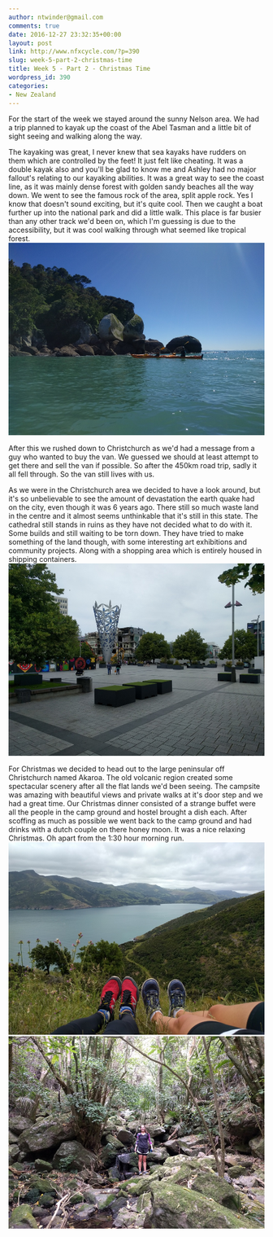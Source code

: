 ```yaml
---
author: ntwinder@gmail.com
comments: true
date: 2016-12-27 23:32:35+00:00
layout: post
link: http://www.nfxcycle.com/?p=390
slug: week-5-part-2-christmas-time
title: Week 5 - Part 2 - Christmas Time
wordpress_id: 390
categories:
- New Zealand
---
```


For the start of the week we stayed around the sunny Nelson area. We had a trip planned to kayak up the coast of the Abel Tasman and a little bit of sight seeing and walking along the way.

The kayaking was great, I never knew that sea kayaks have rudders on them which are controlled by the feet! It just felt like cheating. It was a double kayak also and you'll be glad to know me and Ashley had no major fallout's relating to our kayaking abilities.  It was a great way to see the coast line, as it was mainly dense forest with golden sandy beaches all the way down.  We went to see the famous rock of the area, split apple rock. Yes I know that doesn't sound exciting, but it's quite cool. Then we caught a boat further up into the national park and did a little walk.  This place is far busier than any other track we'd been on, which I'm guessing is due to the accessibility, but it was cool walking through what seemed like tropical forest.
![Image](/assets/images/42.jpg)

After this we rushed down to Christchurch as we'd had a message from a guy who wanted to buy the van. We guessed we should at least attempt to get there and sell the van if possible. So after the 450km road trip, sadly it all fell through. So the van still lives with us.

As we were in the Christchurch area we decided to have a look around, but it's so unbelievable to see the amount of devastation the earth quake had on the city, even though it was 6 years ago. There still so much waste land in the centre and it almost seems unthinkable that it's still in this state. The cathedral still stands in ruins as they have not decided what to do with it. Some builds and still waiting to be torn down.  They have tried to make something of the land though, with some interesting art exhibitions and community projects. Along with a shopping area which is entirely housed in shipping containers.
![Image](/assets/images/43.jpg)

For Christmas we decided to head out to the large peninsular off Christchurch named Akaroa.  The old volcanic region created some spectacular scenery after all the flat lands we'd been seeing. The campsite was amazing with beautiful views and private walks at it's door step and we had a great time.  Our Christmas dinner consisted of a strange buffet were all the people in the camp ground and hostel brought a dish each. After scoffing as much as possible we went back to the camp ground and had drinks with a dutch couple on there honey moon. It was a nice relaxing Christmas. Oh apart from the 1:30 hour morning run.
![Image](/assets/images/44.jpg)
![Image](/assets/images/45.jpg)
